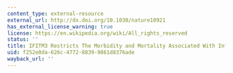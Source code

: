 ```yaml
---
content_type: external-resource
external_url: http://dx.doi.org/10.1038/nature10921
has_external_license_warning: true
license: https://en.wikipedia.org/wiki/All_rights_reserved
status: ''
title: IFITM3 Restricts The Morbidity and Mortality Associated With Influenza
uid: f252e0da-626c-4772-8839-9861d8376ade
wayback_url: ''
---
```

